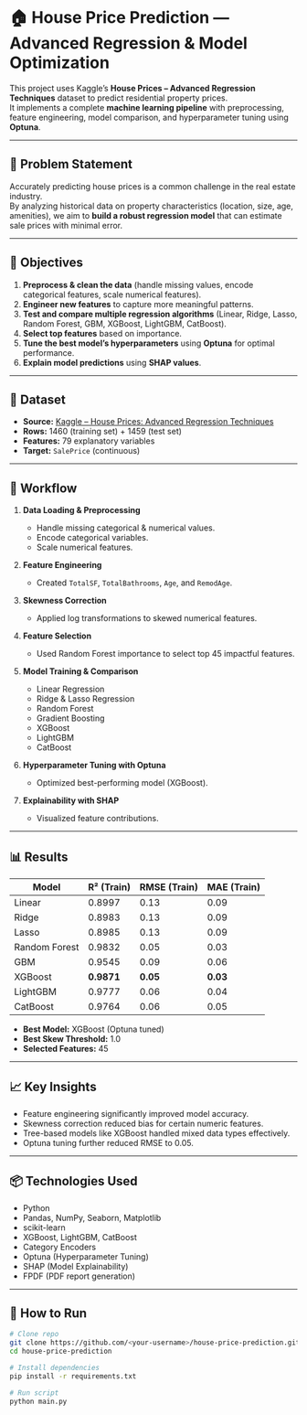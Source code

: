 # 🏠 House Price Prediction — Advanced Regression & Model Optimization

This project uses Kaggle’s **House Prices – Advanced Regression Techniques** dataset to predict residential property prices.  
It implements a complete **machine learning pipeline** with preprocessing, feature engineering, model comparison, and hyperparameter tuning using **Optuna**.

---

## 📌 Problem Statement

Accurately predicting house prices is a common challenge in the real estate industry.  
By analyzing historical data on property characteristics (location, size, age, amenities), we aim to **build a robust regression model** that can estimate sale prices with minimal error.

---

## 🎯 Objectives

1. **Preprocess & clean the data** (handle missing values, encode categorical features, scale numerical features).
2. **Engineer new features** to capture more meaningful patterns.
3. **Test and compare multiple regression algorithms** (Linear, Ridge, Lasso, Random Forest, GBM, XGBoost, LightGBM, CatBoost).
4. **Select top features** based on importance.
5. **Tune the best model’s hyperparameters** using **Optuna** for optimal performance.
6. **Explain model predictions** using **SHAP values**.

---

## 📂 Dataset

- **Source:** [Kaggle – House Prices: Advanced Regression Techniques](https://www.kaggle.com/competitions/house-prices-advanced-regression-techniques)
- **Rows:** 1460 (training set) + 1459 (test set)
- **Features:** 79 explanatory variables
- **Target:** `SalePrice` (continuous)

---

## 🔄 Workflow

1. **Data Loading & Preprocessing**  
   - Handle missing categorical & numerical values.  
   - Encode categorical variables.  
   - Scale numerical features.

2. **Feature Engineering**  
   - Created `TotalSF`, `TotalBathrooms`, `Age`, and `RemodAge`.

3. **Skewness Correction**  
   - Applied log transformations to skewed numerical features.

4. **Feature Selection**  
   - Used Random Forest importance to select top 45 impactful features.

5. **Model Training & Comparison**  
   - Linear Regression  
   - Ridge & Lasso Regression  
   - Random Forest  
   - Gradient Boosting  
   - XGBoost  
   - LightGBM  
   - CatBoost

6. **Hyperparameter Tuning with Optuna**  
   - Optimized best-performing model (XGBoost).

7. **Explainability with SHAP**  
   - Visualized feature contributions.

---

## 📊 Results

| Model           | R² (Train) | RMSE (Train) | MAE (Train) |
|-----------------|------------|--------------|-------------|
| Linear          | 0.8997     | 0.13         | 0.09        |
| Ridge           | 0.8983     | 0.13         | 0.09        |
| Lasso           | 0.8985     | 0.13         | 0.09        |
| Random Forest   | 0.9832     | 0.05         | 0.03        |
| GBM             | 0.9545     | 0.09         | 0.06        |
| XGBoost         | **0.9871** | **0.05**     | **0.03**    |
| LightGBM        | 0.9777     | 0.06         | 0.04        |
| CatBoost        | 0.9764     | 0.06         | 0.05        |

- **Best Model:** XGBoost (Optuna tuned)  
- **Best Skew Threshold:** 1.0  
- **Selected Features:** 45

---

## 📈 Key Insights

- Feature engineering significantly improved model accuracy.
- Skewness correction reduced bias for certain numeric features.
- Tree-based models like XGBoost handled mixed data types effectively.
- Optuna tuning further reduced RMSE to 0.05.

---

## 📦 Technologies Used

- Python
- Pandas, NumPy, Seaborn, Matplotlib
- scikit-learn
- XGBoost, LightGBM, CatBoost
- Category Encoders
- Optuna (Hyperparameter Tuning)
- SHAP (Model Explainability)
- FPDF (PDF report generation)

---

## 🚀 How to Run

```bash
# Clone repo
git clone https://github.com/<your-username>/house-price-prediction.git
cd house-price-prediction

# Install dependencies
pip install -r requirements.txt

# Run script
python main.py
